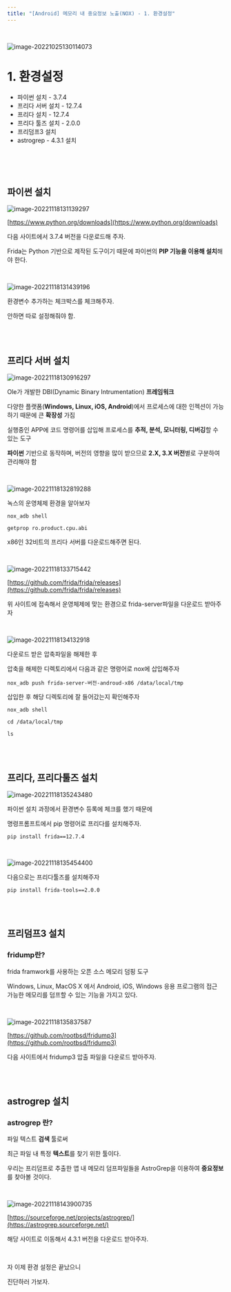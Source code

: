 ```yaml
---
title: "[Android] 메모리 내 중요정보 노출(NOX) - 1. 환경설정"
---
```


<br>

![image-20221025130114073](https://raw.githubusercontent.com/EONION-TH3DB/image_repo/main/img2/image-20221025130114073.png)

# **1. 환경설정**

- 파이썬 설치 - 3.7.4
- 프리다 서버 설치 - 12.7.4
- 프리다 설치 - 12.7.4
- 프리다 툴즈 설치 - 2.0.0
- 프리덤프3 설치
- astrogrep - 4.3.1 설치

<br>
<br>

<br>

## **파이썬 설치**

![image-20221118131139297](https://raw.githubusercontent.com/EONION-TH3DB/image_repo/main/img2/image-20221118131139297.png)

[https://www.python.org/downloads](https://www.python.org/downloads)

다음 사이트에서 3.7.4 버전을 다운로드해 주자.

Frida는 Python 기반으로 제작된 도구이기 때문에 파이썬의 **PIP 기능을 이용해 설치**해야 한다.

<br>

![image-20221118131439196](https://raw.githubusercontent.com/EONION-TH3DB/image_repo/main/img2/image-20221118131439196.png)

환경변수 추가하는 체크박스를 체크해주자.

안하면 따로 설정해줘야 함.

<br>

<br>

## **프리다 서버 설치**

![image-20221118130916297](https://raw.githubusercontent.com/EONION-TH3DB/image_repo/main/img2/image-20221118130916297.png)

Ole가 개발한 DBI(Dynamic Binary Intrumentation) **프레임워크**

다양한 플랫폼(**Windows, Linux, iOS, Android**)에서 프로세스에 대한 인젝션이 가능하기 때문에 큰 **확장성** 가짐

실행중인 APP에 코드 명령어를 삽입해 프로세스를 **추적, 분석, 모니터링, 디버깅**할 수 있는 도구

**파이썬** 기반으로 동작하며, 버전의 영향을 많이 받으므로 **2.X, 3.X 버전**별로 구분하여 관리해야 함

<br>

![image-20221118132819288](https://raw.githubusercontent.com/EONION-TH3DB/image_repo/main/img2/image-20221118132819288.png)

녹스의 운영체제 환경을 알아보자

`nox_adb shell`

`getprop ro.product.cpu.abi`

x86인 32비트의 프리다 서버를 다운로드해주면 된다.

<br>

![image-20221118133715442](https://raw.githubusercontent.com/EONION-TH3DB/image_repo/main/img2/image-20221118133715442.png)

[https://github.com/frida/frida/releases](https://github.com/frida/frida/releases)

위 사이트에 접속해서 운영체제에 맞는 환경으로 frida-server파일을 다운로드 받아주자

<br>

![image-20221118134132918](https://raw.githubusercontent.com/EONION-TH3DB/image_repo/main/img2/image-20221118134132918.png)

다운로드 받은 압축파일을 해제한 후

압축을 해제한 디렉토리에서 다음과 같은 명령어로 nox에 삽입해주자

`nox_adb push frida-server-버전-androud-x86 /data/local/tmp`

삽입한 후 해당 디렉토리에 잘 들어갔는지 확인해주자

`nox_adb shell`

`cd /data/local/tmp`

`ls`

<br><br>

## **프리다, 프리다툴즈 설치**

![image-20221118135243480](https://raw.githubusercontent.com/EONION-TH3DB/image_repo/main/img2/image-20221118135243480.png)

파이썬 설치 과정에서 환경변수 등록에 체크를 했기 때문에

명령프롬프트에서 pip 명령어로 프리다를 설치해주자.

`pip install frida==12.7.4`

<br>

![image-20221118135454400](https://raw.githubusercontent.com/EONION-TH3DB/image_repo/main/img2/image-20221118135454400.png)

다음으로는 프리다툴즈를 설치해주자

`pip install frida-tools==2.0.0`

<br>
<br>

## **프리덤프3 설치**

### fridump란?

frida framwork를 사용하는 오픈 소스 메모리 덤핑 도구

Windows, Linux, MacOS X 에서 Android, iOS, Windows 응용 프로그램의 접근 가능한 메모리를 덤프할 수 있는 기능을 가지고 있다.

<br>

![image-20221118135837587](https://raw.githubusercontent.com/EONION-TH3DB/image_repo/main/img2/image-20221118135837587.png)

[https://github.com/rootbsd/fridump3](https://github.com/rootbsd/fridump3)

다음 사이트에서 fridump3 압출 파일을 다운로드 받아주자.

<br>
<br>

## **astrogrep 설치**

### **astrogrep 란?**

파일 텍스트 **검색** 툴로써

최근 파일 내 특정 **텍스트**를 찾기 위한 툴이다.

우리는 프리덤프로 추출한 앱 내 메모리 덤프파일들을 AstroGrep을 이용하여 **중요정보**를 찾아볼 것이다.

<br>

![image-20221118143900735](https://raw.githubusercontent.com/EONION-TH3DB/image_repo/main/img2/image-20221118143900735.png)

[https://sourceforge.net/projects/astrogrep/](https://astrogrep.sourceforge.net/)

해당 사이트로 이동해서 4.3.1 버전을 다운로드 받아주자.

<br>

자 이제 환경 설정은 끝났으니

진단하러 가보자.
